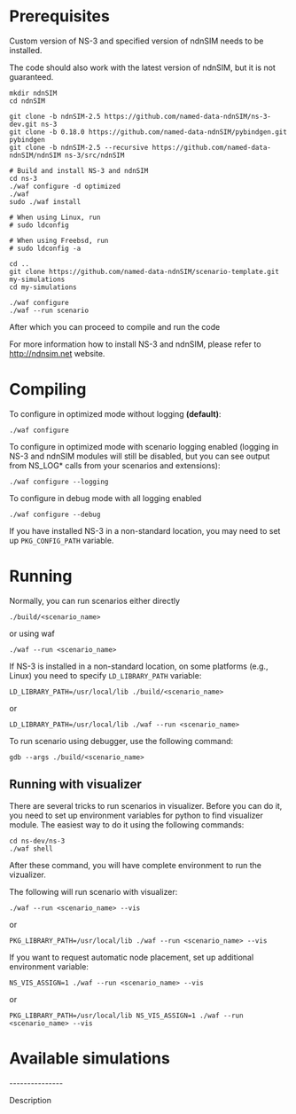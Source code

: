 Prerequisites
=============

Custom version of NS-3 and specified version of ndnSIM needs to be installed.

The code should also work with the latest version of ndnSIM, but it is not guaranteed.

    mkdir ndnSIM
    cd ndnSIM

    git clone -b ndnSIM-2.5 https://github.com/named-data-ndnSIM/ns-3-dev.git ns-3
    git clone -b 0.18.0 https://github.com/named-data-ndnSIM/pybindgen.git pybindgen
    git clone -b ndnSIM-2.5 --recursive https://github.com/named-data-ndnSIM/ndnSIM ns-3/src/ndnSIM

    # Build and install NS-3 and ndnSIM
    cd ns-3
    ./waf configure -d optimized
    ./waf
    sudo ./waf install

    # When using Linux, run
    # sudo ldconfig

    # When using Freebsd, run
    # sudo ldconfig -a

    cd ..
    git clone https://github.com/named-data-ndnSIM/scenario-template.git my-simulations
    cd my-simulations

    ./waf configure
    ./waf --run scenario

After which you can proceed to compile and run the code

For more information how to install NS-3 and ndnSIM, please refer to http://ndnsim.net website.

Compiling
=========

To configure in optimized mode without logging **(default)**:

    ./waf configure

To configure in optimized mode with scenario logging enabled (logging in NS-3 and ndnSIM modules will still be disabled,
but you can see output from NS_LOG* calls from your scenarios and extensions):

    ./waf configure --logging

To configure in debug mode with all logging enabled

    ./waf configure --debug

If you have installed NS-3 in a non-standard location, you may need to set up ``PKG_CONFIG_PATH`` variable.

Running
=======

Normally, you can run scenarios either directly

    ./build/<scenario_name>

or using waf

    ./waf --run <scenario_name>

If NS-3 is installed in a non-standard location, on some platforms (e.g., Linux) you need to specify ``LD_LIBRARY_PATH`` variable:

    LD_LIBRARY_PATH=/usr/local/lib ./build/<scenario_name>

or

    LD_LIBRARY_PATH=/usr/local/lib ./waf --run <scenario_name>

To run scenario using debugger, use the following command:

    gdb --args ./build/<scenario_name>


Running with visualizer
-----------------------

There are several tricks to run scenarios in visualizer.  Before you can do it, you need to set up environment variables for python to find visualizer module.  The easiest way to do it using the following commands:

    cd ns-dev/ns-3
    ./waf shell

After these command, you will have complete environment to run the vizualizer.

The following will run scenario with visualizer:

    ./waf --run <scenario_name> --vis

or

    PKG_LIBRARY_PATH=/usr/local/lib ./waf --run <scenario_name> --vis

If you want to request automatic node placement, set up additional environment variable:

    NS_VIS_ASSIGN=1 ./waf --run <scenario_name> --vis

or

    PKG_LIBRARY_PATH=/usr/local/lib NS_VIS_ASSIGN=1 ./waf --run <scenario_name> --vis

Available simulations
=====================

<Scenario Name>
---------------

Description
